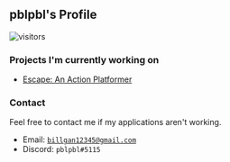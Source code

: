 ## pblpbl's Profile

![visitors](https://visitor-badge.glitch.me/badge?page_id=pblpbl1024.pblpbl1024)

### Projects I'm currently working on
* [Escape: An Action Platformer](https://github.com/pblpbl1024/escape)

### Contact
Feel free to contact me if my applications aren't working.
* Email: [`billgan12345@gmail.com`](mailto:billgan12345@gmail.com)
* Discord: `pblpbl#5115`
